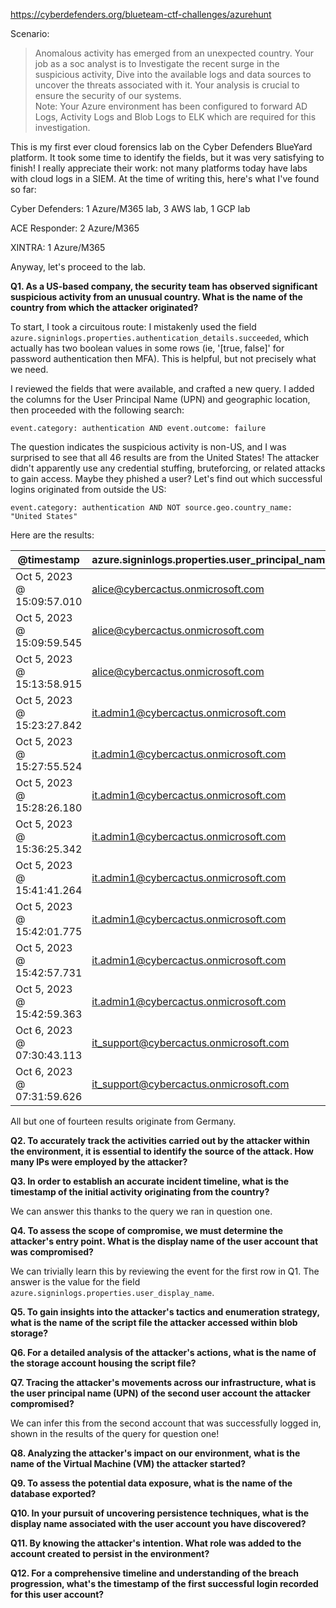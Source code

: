 https://cyberdefenders.org/blueteam-ctf-challenges/azurehunt

Scenario:
>Anomalous activity has emerged from an unexpected country. Your job as a soc analyst is to Investigate the recent surge in the suspicious activity, Dive into the available logs and data sources to uncover the threats associated with it. Your analysis is crucial to ensure the security of our systems.  
Note: Your Azure environment has been configured to forward AD Logs, Activity Logs and Blob Logs to ELK which are required for this investigation.

This is my first ever cloud forensics lab on the Cyber Defenders BlueYard platform. It took some time to identify the fields, but it was very satisfying to finish! I really appreciate their work: not many platforms today have labs with cloud logs in a SIEM. At the time of writing this, here's what I've found so far:

Cyber Defenders: 1 Azure/M365 lab, 3 AWS lab, 1 GCP lab

ACE Responder: 2 Azure/M365

XINTRA: 1 Azure/M365

Anyway, let's proceed to the lab.

**Q1. As a US-based company, the security team has observed significant suspicious activity from an unusual country. What is the name of the country from which the attacker originated?**

To start, I took a circuitous route: I mistakenly used the field `azure.signinlogs.properties.authentication_details.succeeded`, which actually has two boolean values in some rows (ie, '\[true, false\]' for password authentication then MFA). This is helpful, but not precisely what we need.

I reviewed the fields that were available, and crafted a new query. I added the columns for the User Principal Name (UPN) and geographic location, then proceeded with the following search:

```
event.category: authentication AND event.outcome: failure
```

The question indicates the suspicious activity is non-US, and I was surprised to see that all 46 results are from the United States! The attacker didn't apparently use any credential stuffing, bruteforcing, or related attacks to gain access. Maybe they phished a user? Let's find out which successful logins originated from outside the US:

```
event.category: authentication AND NOT source.geo.country_name: "United States"
```

Here are the results:

| @timestamp                 | azure.signinlogs.properties.user_principal_name | source.ip     | source.geo.country_name | event.category | event.outcome |
|----------------------------|-------------------------------------------------|--------------|-------------------------|----------------|---------------|
| Oct 5, 2023 @ 15:09:57.010 | alice@cybercactus.onmicrosoft.com               | 85.203.15.6   | Germany                 | authentication | success       |
| Oct 5, 2023 @ 15:09:59.545 | alice@cybercactus.onmicrosoft.com               | 85.203.15.6   | Germany                 | authentication | success       |
| Oct 5, 2023 @ 15:13:58.915 | alice@cybercactus.onmicrosoft.com               | 85.203.15.6   | Germany                 | authentication | success       |
| Oct 5, 2023 @ 15:23:27.842 | it.admin1@cybercactus.onmicrosoft.com           | 84.247.59.224 | Germany                 | authentication | success       |
| Oct 5, 2023 @ 15:27:55.524 | it.admin1@cybercactus.onmicrosoft.com           | 84.247.59.224 | Germany                 | authentication | success       |
| Oct 5, 2023 @ 15:28:26.180 | it.admin1@cybercactus.onmicrosoft.com           | 84.247.59.224 | Germany                 | authentication | success       |
| Oct 5, 2023 @ 15:36:25.342 | it.admin1@cybercactus.onmicrosoft.com           | 20.19.30.14   | France                  | authentication | success       |
| Oct 5, 2023 @ 15:41:41.264 | it.admin1@cybercactus.onmicrosoft.com           | 85.203.15.15  | Germany                 | authentication | success       |
| Oct 5, 2023 @ 15:42:01.775 | it.admin1@cybercactus.onmicrosoft.com           | 85.203.15.15  | Germany                 | authentication | success       |
| Oct 5, 2023 @ 15:42:57.731 | it.admin1@cybercactus.onmicrosoft.com           | 85.203.15.15  | Germany                 | authentication | success       |
| Oct 5, 2023 @ 15:42:59.363 | it.admin1@cybercactus.onmicrosoft.com           | 85.203.15.4   | Germany                 | authentication | success       |
| Oct 6, 2023 @ 07:30:43.113 | it_support@cybercactus.onmicrosoft.com          | 85.203.15.22  | Germany                 | authentication | success       |
| Oct 6, 2023 @ 07:31:59.626 | it_support@cybercactus.onmicrosoft.com          | 85.203.15.22  | Germany                 | authentication | success       |

All but one of fourteen results originate from Germany.

**Q2. To accurately track the activities carried out by the attacker within the environment, it is essential to identify the source of the attack. How many IPs were employed by the attacker?**



**Q3. In order to establish an accurate incident timeline, what is the timestamp of the initial activity originating from the country?**

We can answer this thanks to the query we ran in question one.

**Q4. To assess the scope of compromise, we must determine the attacker's entry point. What is the display name of the user account that was compromised?**

We can trivially learn this by reviewing the event for the first row in Q1. The answer is the value for the field `azure.signinlogs.properties.user_display_name`.

**Q5. To gain insights into the attacker's tactics and enumeration strategy, what is the name of the script file the attacker accessed within blob storage?**



**Q6. For a detailed analysis of the attacker's actions, what is the name of the storage account housing the script file?**



**Q7. Tracing the attacker's movements across our infrastructure, what is the user principal name (UPN) of the second user account the attacker compromised?**

We can infer this from the second account that was successfully logged in, shown in the results of the query for question one!

**Q8. Analyzing the attacker's impact on our environment, what is the name of the Virtual Machine (VM) the attacker started?**



**Q9. To assess the potential data exposure, what is the name of the database exported?**



**Q10. In your pursuit of uncovering persistence techniques, what is the display name associated with the user account you have discovered?**



**Q11. By knowing the attacker's intention. What role was added to the account created to persist in the environment?**



**Q12. For a comprehensive timeline and understanding of the breach progression, what's the timestamp of the first successful login recorded for this user account?**


